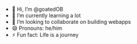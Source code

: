 - 👋 Hi, I’m @goatedOB
- 🌱 I’m currently learning a lot
- 💞️ I’m looking to collaborate on building webapps
- 😄 Pronouns: he/him
- ⚡ Fun fact: Life is a journey 

<!---
goatedOB/goatedOB is a ✨ special ✨ repository because its `README.md` (this file) appears on your GitHub profile.
You can click the Preview link to take a look at your changes.
--->
